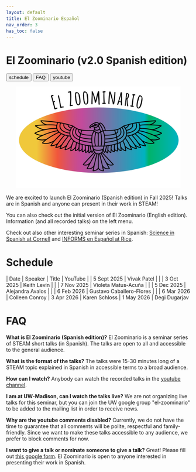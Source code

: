 ```yaml
---
layout: default
title: El Zoominario Español
nav_order: 3
has_toc: false
---
```


# El Zoominario (v2.0 Spanish edition)

<button type="button" onclick="window.location.href='#schedule';">schedule</button>
<button type="button" onclick="window.location.href='#faq';">FAQ</button>
<button type="button" onclick="window.location.href='https://www.youtube.com/playlist?list=PL1AfUDnwvYbNGaKgC7kA-5dWDVDnvZnIv';">youtube</button>


<div style="text-align:center"><img src="../assets/pics/logo.png" width="450"/></div>

We are excited to launch El Zoominario (Spanish edition) in Fall 2025! Talks are in Spanish and anyone can present in their work in STEAM!

You can also check out the initial version of El Zoominario (English edition). Information (and all recorded talks) on the left menu.

Check out also other interesting seminar series in Spanish: [Science in Spanish at Cornell](https://cals.cornell.edu/school-integrative-plant-science/outreach-extension/education-programs/science-spanish) and [INFORMS en Español at Rice](https://connect.informs.org/diversity/diversity-blog/informs-espanol).


# Schedule 

| Date | Speaker | Title | YouTube | 
| 5 Sept 2025 | Vivak Patel | |
| 3 Oct 2025 | Keith Levin | |
| 7 Nov 2025 | Violeta Matus-Acuña | |
| 5 Dec 2025 | Alejandra Avalos | |
| 6 Feb 2026 | Gustavo Caballero-Flores | |
| 6 Mar 2026 | Colleen Conroy
| 3 Apr 2026 | Karen Schloss
| 1 May 2026 | Degi Dugarjav



# FAQ

**What is El Zoominario (Spanish edition)?**
El Zoominario is a seminar series of STEAM short talks (in Spanish). The talks are open to all and accessible to the general audience. 

**What is the format of the talks?**
The talks were 15-30 minutes long of a STEAM topic explained in Spanish in accessible terms to a broad audience. 

**How can I watch?**
Anybody can watch the recorded talks in the [youtube channel](https://www.youtube.com/playlist?list=PL1AfUDnwvYbNGaKgC7kA-5dWDVDnvZnIv).

**I am at UW-Madison, can I watch the talks live?**
We are not organizing live talks for this seminar, but you can join the UW google group "el-zoominario" to be added to the mailing list in order to receive news.

**Why are the youtube comments disabled?**
Currently, we do not have the time to guarantee that all comments will be polite, respectful and family-friendly. Since we want to make these talks accessible to any audience, we prefer to block comments for now.

**I want to give a talk or nominate someone to give a talk?**
Great! Please fill out [this google form](https://forms.gle/1kpZE1XrKe9YS9cHA). El Zoominario is open to anyone interested in presenting their work in Spanish.

